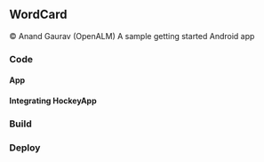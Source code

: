 ## WordCard  
&copy; Anand Gaurav (OpenALM)
A sample getting started Android app

### Code

#### App

#### Integrating HockeyApp

### Build


### Deploy


